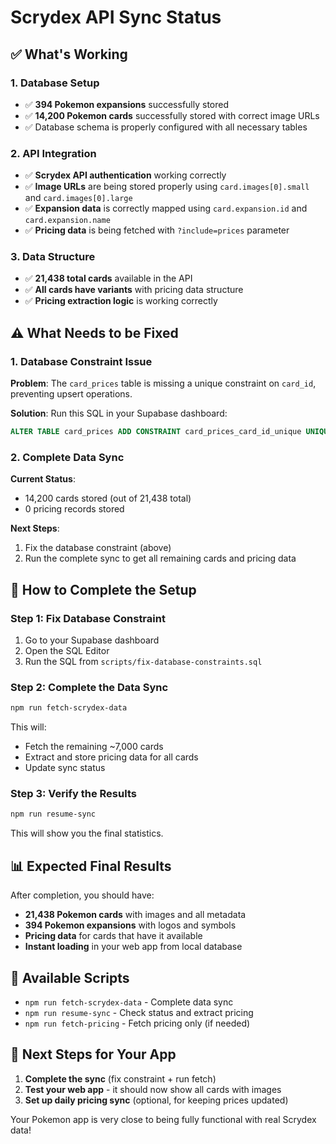 # Scrydex API Sync Status

## ✅ What's Working

### 1. Database Setup
- ✅ **394 Pokemon expansions** successfully stored
- ✅ **14,200 Pokemon cards** successfully stored with correct image URLs
- ✅ Database schema is properly configured with all necessary tables

### 2. API Integration
- ✅ **Scrydex API authentication** working correctly
- ✅ **Image URLs** are being stored properly using `card.images[0].small` and `card.images[0].large`
- ✅ **Expansion data** is correctly mapped using `card.expansion.id` and `card.expansion.name`
- ✅ **Pricing data** is being fetched with `?include=prices` parameter

### 3. Data Structure
- ✅ **21,438 total cards** available in the API
- ✅ **All cards have variants** with pricing data structure
- ✅ **Pricing extraction logic** is working correctly

## ⚠️ What Needs to be Fixed

### 1. Database Constraint Issue
**Problem**: The `card_prices` table is missing a unique constraint on `card_id`, preventing upsert operations.

**Solution**: Run this SQL in your Supabase dashboard:
```sql
ALTER TABLE card_prices ADD CONSTRAINT card_prices_card_id_unique UNIQUE (card_id);
```

### 2. Complete Data Sync
**Current Status**: 
- 14,200 cards stored (out of 21,438 total)
- 0 pricing records stored

**Next Steps**:
1. Fix the database constraint (above)
2. Run the complete sync to get all remaining cards and pricing data

## 🚀 How to Complete the Setup

### Step 1: Fix Database Constraint
1. Go to your Supabase dashboard
2. Open the SQL Editor
3. Run the SQL from `scripts/fix-database-constraints.sql`

### Step 2: Complete the Data Sync
```bash
npm run fetch-scrydex-data
```

This will:
- Fetch the remaining ~7,000 cards
- Extract and store pricing data for all cards
- Update sync status

### Step 3: Verify the Results
```bash
npm run resume-sync
```

This will show you the final statistics.

## 📊 Expected Final Results

After completion, you should have:
- **21,438 Pokemon cards** with images and all metadata
- **394 Pokemon expansions** with logos and symbols
- **Pricing data** for cards that have it available
- **Instant loading** in your web app from local database

## 🔧 Available Scripts

- `npm run fetch-scrydex-data` - Complete data sync
- `npm run resume-sync` - Check status and extract pricing
- `npm run fetch-pricing` - Fetch pricing only (if needed)

## 🎯 Next Steps for Your App

1. **Complete the sync** (fix constraint + run fetch)
2. **Test your web app** - it should now show all cards with images
3. **Set up daily pricing sync** (optional, for keeping prices updated)

Your Pokemon app is very close to being fully functional with real Scrydex data!
